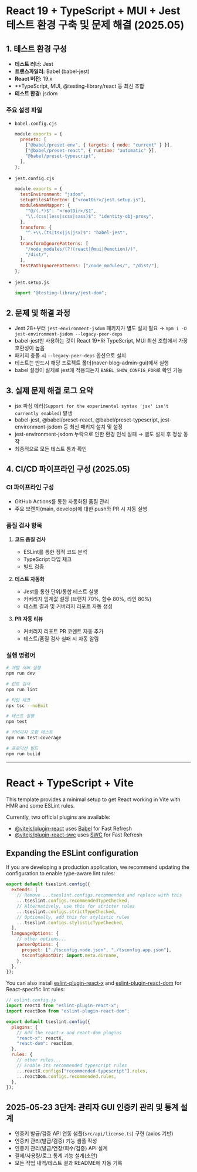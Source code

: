 # React 19 + TypeScript + MUI + Jest 테스트 환경 구축 및 문제 해결 (2025.05)

## 1. 테스트 환경 구성

- **테스트 러너:** Jest
- **트랜스파일러:** Babel (babel-jest)
- **React 버전:** 19.x
- \*\*TypeScript, MUI, @testing-library/react 등 최신 조합
- **테스트 환경:** jsdom

### 주요 설정 파일

- `babel.config.cjs`
  ```js
  module.exports = {
    presets: [
      ["@babel/preset-env", { targets: { node: "current" } }],
      ["@babel/preset-react", { runtime: "automatic" }],
      "@babel/preset-typescript",
    ],
  };
  ```
- `jest.config.cjs`
  ```js
  module.exports = {
    testEnvironment: "jsdom",
    setupFilesAfterEnv: ["<rootDir>/jest.setup.js"],
    moduleNameMapper: {
      "^@/(.*)$": "<rootDir>/$1",
      "\\.(css|less|scss|sass)$": "identity-obj-proxy",
    },
    transform: {
      "^.+\\.(ts|tsx|js|jsx)$": "babel-jest",
    },
    transformIgnorePatterns: [
      "/node_modules/(?!(react|@mui|@emotion)/)",
      "/dist/",
    ],
    testPathIgnorePatterns: ["/node_modules/", "/dist/"],
  };
  ```
- `jest.setup.js`
  ```js
  import "@testing-library/jest-dom";
  ```

## 2. 문제 및 해결 과정

- Jest 28+부터 `jest-environment-jsdom` 패키지가 별도 설치 필요 → `npm i -D jest-environment-jsdom --legacy-peer-deps`
- babel-jest만 사용하는 것이 React 19+와 TypeScript, MUI 최신 조합에서 가장 호환성이 높음
- 패키지 충돌 시 `--legacy-peer-deps` 옵션으로 설치
- 테스트는 반드시 해당 프로젝트 폴더(naver-blog-admin-gui)에서 실행
- babel 설정이 실제로 jest에 적용되는지 `BABEL_SHOW_CONFIG_FOR`로 확인 가능

## 3. 실제 문제 해결 로그 요약

- jsx 파싱 에러(`Support for the experimental syntax 'jsx' isn't currently enabled`) 발생
- babel-jest, @babel/preset-react, @babel/preset-typescript, jest-environment-jsdom 등 최신 패키지 설치 및 설정
- jest-environment-jsdom 누락으로 인한 환경 인식 실패 → 별도 설치 후 정상 동작
- 최종적으로 모든 테스트 통과 확인

## 4. CI/CD 파이프라인 구성 (2025.05)

### CI 파이프라인 구성

- GitHub Actions를 통한 자동화된 품질 관리
- 주요 브랜치(main, develop)에 대한 push와 PR 시 자동 실행

### 품질 검사 항목

1. **코드 품질 검사**

   - ESLint를 통한 정적 코드 분석
   - TypeScript 타입 체크
   - 빌드 검증

2. **테스트 자동화**

   - Jest를 통한 단위/통합 테스트 실행
   - 커버리지 임계값 설정 (브랜치 70%, 함수 80%, 라인 80%)
   - 테스트 결과 및 커버리지 리포트 자동 생성

3. **PR 자동 리뷰**
   - 커버리지 리포트 PR 코멘트 자동 추가
   - 테스트/품질 검사 실패 시 자동 알림

### 실행 명령어

```bash
# 개발 서버 실행
npm run dev

# 린트 검사
npm run lint

# 타입 체크
npx tsc --noEmit

# 테스트 실행
npm test

# 커버리지 포함 테스트
npm run test:coverage

# 프로덕션 빌드
npm run build
```

---

# React + TypeScript + Vite

This template provides a minimal setup to get React working in Vite with HMR and some ESLint rules.

Currently, two official plugins are available:

- [@vitejs/plugin-react](https://github.com/vitejs/vite-plugin-react/blob/main/packages/plugin-react) uses [Babel](https://babeljs.io/) for Fast Refresh
- [@vitejs/plugin-react-swc](https://github.com/vitejs/vite-plugin-react/blob/main/packages/plugin-react-swc) uses [SWC](https://swc.rs/) for Fast Refresh

## Expanding the ESLint configuration

If you are developing a production application, we recommend updating the configuration to enable type-aware lint rules:

```js
export default tseslint.config({
  extends: [
    // Remove ...tseslint.configs.recommended and replace with this
    ...tseslint.configs.recommendedTypeChecked,
    // Alternatively, use this for stricter rules
    ...tseslint.configs.strictTypeChecked,
    // Optionally, add this for stylistic rules
    ...tseslint.configs.stylisticTypeChecked,
  ],
  languageOptions: {
    // other options...
    parserOptions: {
      project: ["./tsconfig.node.json", "./tsconfig.app.json"],
      tsconfigRootDir: import.meta.dirname,
    },
  },
});
```

You can also install [eslint-plugin-react-x](https://github.com/Rel1cx/eslint-react/tree/main/packages/plugins/eslint-plugin-react-x) and [eslint-plugin-react-dom](https://github.com/Rel1cx/eslint-react/tree/main/packages/plugins/eslint-plugin-react-dom) for React-specific lint rules:

```js
// eslint.config.js
import reactX from "eslint-plugin-react-x";
import reactDom from "eslint-plugin-react-dom";

export default tseslint.config({
  plugins: {
    // Add the react-x and react-dom plugins
    "react-x": reactX,
    "react-dom": reactDom,
  },
  rules: {
    // other rules...
    // Enable its recommended typescript rules
    ...reactX.configs["recommended-typescript"].rules,
    ...reactDom.configs.recommended.rules,
  },
});
```

## 2025-05-23 3단계: 관리자 GUI 인증키 관리 및 통계 설계

- 인증키 발급/검증 API 연동 샘플(`src/api/license.ts`) 구현 (axios 기반)
- 인증키 관리(발급/검증) 기능 샘플 작성
- 인증키 관리(발급/연장/회수/검증) API 설계
- 결제/사용량/로그 통계 기능 설계(초안)
- 모든 작업 내역/테스트 결과 README에 자동 기록
